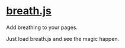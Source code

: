 [breath.js](http://bullg.it/breath.js/)
=========

Add breathing to your pages.

Just load breath.js and see the magic happen.
